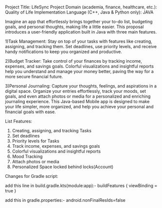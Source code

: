 Project Title: LifeSync
Project Domain (academia, finance, healthcare, etc.): Quality of Life
Implementation Language (C++, Java & Python only): JAVA

Imagine an app that effortlessly brings together your to-do list, budgeting goals, and personal thoughts, making life a little easier. This proposal introduces a user-friendly application built in Java with three main features.

1)Task Management: Stay on top of your tasks with features like creating, assigning, and tracking them. Set deadlines, use priority levels, and receive handy notifications to keep you organized and productive.

2)Budget Tracker: Take control of your finances by tracking income, expenses, and savings goals. Colorful visualizations and insightful reports help you understand and manage your money better, paving the way for a more secure financial future.

3)Personal Journaling: Capture your thoughts, feelings, and aspirations in a digital space. Organize your entries effortlessly, track your moods, set goals, and even attach photos or media for a personalized and enriching journaling experience.
This Java-based Mobile app is designed to make your life simpler, more organized, and help you achieve your personal and financial goals with ease.

List Features:
1. Creating, assigning, and tracking Tasks
2. Set deadlines
3. Priority levels for Tasks
4. Track income, expenses, and savings goals
5. Colorful visualizations and insightful reports
6. Mood Tracking
7. Attach photos or media
8. Personalized Space locked behind locks(Account)

Changes for Gradle script:

add this line in build.gradle.kts(module:app):-
buildFeatures 
{
viewBinding = true
}
    
add this in gradle.properties:- android.nonFinalResIds=false

